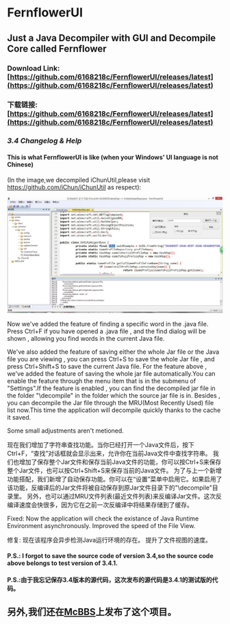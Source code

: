 ﻿# FernflowerUI
## Just a Java Decompiler with GUI and Decompile Core called Fernflower


### Download Link:[https://github.com/6168218c/FernflowerUI/releases/latest](https://github.com/6168218c/FernflowerUI/releases/latest)
### 下载链接:[https://github.com/6168218c/FernflowerUI/releases/latest](https://github.com/6168218c/FernflowerUI/releases/latest)


### *3.4 Changelog & Help*

#### This is what FernflowerUI is like (when your Windows' UI language is not Chinese) 
(In the image,we decompiled iChunUtil,please visit https://github.com/iChun/iChunUtil as respect):

![Image text](https://github.com/6168218c/FernflowerUI/blob/MFC/FernflowerUI_MFC/UsingImages/FernflowerUI3.4.jpg)

Now we've added the feature of finding a specific word in the .java file. Press Ctrl+F if you have opened a .java file , and the find dialog will be shown , allowing you find words in the current Java file.

We've also added the feature of saving either the whole Jar file or the Java file you are viewing , you can press Ctrl+S to save the whole Jar file , and press Ctrl+Shift+S to save the current Java file.
For the feature above , we've added the feature of saving the whole jar file automatically.You can enable the feature through the menu item that is in the submenu of "Settings".If the feature is enabled , you can find the decompiled jar file in the folder "\decompile" in the folder which the source jar file is in.
Besides , you can decompile the Jar file through the MRU(Most Recently Used) file list now.This time the application will decompile quickly thanks to the cache it saved.

Some small adjustments aren't metioned.

现在我们增加了字符串查找功能。当你已经打开一个Java文件后，按下Ctrl+F，“查找”对话框就会显示出来，允许你在当前Java文件中查找字符串。
我们也增加了保存整个Jar文件和保存当前Java文件的功能，你可以按Ctrl+S来保存整个Jar文件，也可以按Ctrl+Shift+S来保存当前的Java文件。
为了与上一个新增功能搭配，我们新增了自动保存功能。你可以在“设置”菜单中启用它。如果启用了该功能，反编译后的Jar文件将被自动保存到原Jar文件目录下的"\decompile"目录里。
另外，也可以通过MRU文件列表(最近文件列表)来反编译Jar文件。这次反编译速度会快很多，因为它在之前一次反编译中将结果存储到了缓存。

Fixed:
Now the application will check the existance of Java Runtime Environment asynchronously.
Improved the speed of the File View.

修复:
现在该程序会异步检测Java运行环境的存在。
提升了文件视图的速度。

#### P.S.: I forgot to save the source code of version 3.4,so the source code above belongs to test version of 3.4.1.

#### P.S.:由于我忘记保存3.4版本的源代码，这次发布的源代码是3.4.1的测试版的代码。

## 另外,我们还在[McBBS](http://www.mcbbs.net/thread-773809-1-1.html)上发布了这个项目。
